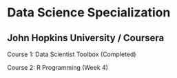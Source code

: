 # Data Science Specialization 
## John Hopkins University / Coursera

Course 1: Data Scientist Toolbox (Completed)

Course 2: R Programming (Week 4)
